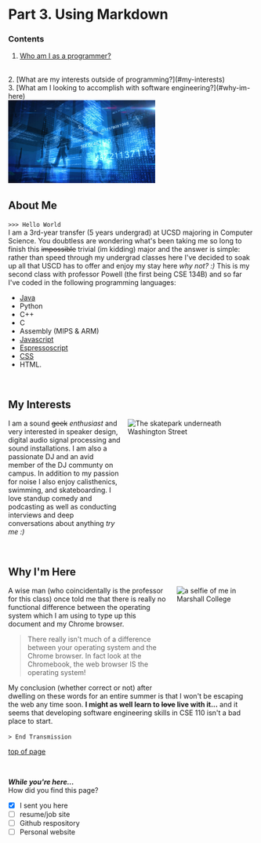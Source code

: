 # Part 3. Using Markdown

### Contents
1. [Who am I as a programmer?](#about-me)
<br>
2. [What are my interests outside of programming?](#my-interests)
<br>
3. [What am I looking to accomplish with software engineering?](#why-im-here)

<br>

<img src="images/FlavoredRainDrop.png" alt="Code visualized in vibrant blue." width="300"/>

## About Me
```>>> Hello World```
<br>
I am a 3rd-year transfer (5 years undergrad) at UCSD majoring in Computer Science. You doubtless are wondering what's been taking me so long to finish this ~~impossible~~ trivial (im kidding) major and the answer is simple: rather than speed through my undergrad classes here I've decided to soak up all that USCD has to offer and enjoy my stay here *why not? :)*
This is my second class with professor Powell (the first being CSE 134B) and so far I've coded in the following programming languages:
* [Java](https://www.java.com/en/download/)
* Python
*  C++
*  C
*  Assembly (MIPS & ARM)
*  [Javascript](https://developer.mozilla.org/en-US/docs/Web/javascript)
*  [Espressoscript](clarification.md)
*  [CSS](https://www.youtube.com/watch?v=dQw4w9WgXcQ)
*  HTML.

<br>

## My Interests

<img src="images/MonochromeGeometry.png" alt="The skatepark underneath Washington Street" style="float:right;width:260px;height:210px;padding-left:15px"/>

I am a sound ~~geek~~ *enthusiast* and very interested in speaker design, digital audio signal processing and sound installations. I am also a passionate DJ and an avid member of the DJ communty on campus. In addition to my passion for noise I also enjoy calisthenics, swimming, and skateboarding. I love standup comedy and podcasting as well as conducting interviews and deep conversations about anything *try me :)*

<br>

## Why I'm Here

<img src="images/SchoolboySelfie.jpg" alt="a selfie of me in Marshall College" width="200" style="float:right;width:160px;height:200px;padding-left:15px"/>

A wise man (who coincidentally is the professor for this class) once told me that there is really no functional difference between the operating system which I am using to type up this document and my Chrome browser. 
>There really isn't much of a difference between
>your operating system and the Chrome browser. In fact look at the Chromebook, the web browser IS the operating system!

 My conclusion (whether correct or not) after dwelling on these words for an entire summer is that I won't be escaping the web any time soon. **I might as well learn to ~~love~~ live with it...** and it seems that developing software engineering skills in CSE 110 isn't a bad place to start.

 ```> End Transmission```

[top of page](#)

<br>

***While you're here...***
<br>
How did you find this page? 

- [x] I sent you here
- [ ] resume/job site
- [ ] Github respository
- [ ] Personal website